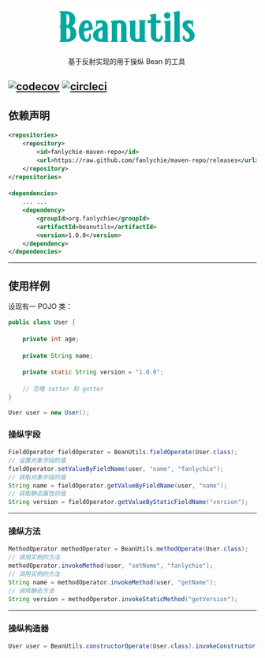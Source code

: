 <p align="center">
    <a href="#"><img src="https://raw.githubusercontent.com/fanlychie/mdimg/master/beanutils.png"></a>
</p>
<p align="center">
    基于反射实现的用于操纵 Bean 的工具&nbsp;&nbsp;&nbsp;&nbsp;&nbsp;&nbsp;
</p>

[![codecov](https://codecov.io/gh/fanlychie/beanutils/branch/master/graph/badge.svg)](https://codecov.io/gh/fanlychie/beanutils)
[![circleci](https://circleci.com/gh/fanlychie/beanutils.svg?style=shield&circle-token=0b453fff6a72005edb7f84605ff4ab1756c2a2b3)](https://circleci.com/gh/fanlychie/beanutils)
---

## 依赖声明

```xml
<repositories>
    <repository>
        <id>fanlychie-maven-repo</id>
        <url>https://raw.github.com/fanlychie/maven-repo/releases</url>
    </repository>
</repositories>

<dependencies>
    ... ...
    <dependency>
        <groupId>org.fanlychie</groupId>
        <artifactId>beanutils</artifactId>
        <version>1.0.0</version>
    </dependency>
</dependencies>
```

---

## 使用样例

设现有一 POJO 类：

```java
public class User {

    private int age;

    private String name;
    
    private static String version = "1.0.0";

    // 忽略 setter 和 getter
}
```

```java
User user = new User();
```

### 操纵字段

```java
FieldOperator fieldOperator = BeanUtils.fieldOperate(User.class);
// 设置对象字段的值
fieldOperator.setValueByFieldName(user, "name", "fanlychie");
// 获取对象字段的值
String name = fieldOperator.getValueByFieldName(user, "name");
// 获取静态属性的值
String version = fieldOperator.getValueByStaticFieldName("version");
```

---

### 操纵方法

```java
MethodOperator methodOperator = BeanUtils.methodOperate(User.class);
// 调用实例的方法
methodOperator.invokeMethod(user, "setName", "fanlychie");
// 调用实例的方法
String name = methodOperator.invokeMethod(user, "getName");
// 调用静态方法
String version = methodOperator.invokeStaticMethod("getVersion");
```

---

### 操纵构造器

```java
User user = BeanUtils.constructorOperate(User.class).invokeConstructor();
```